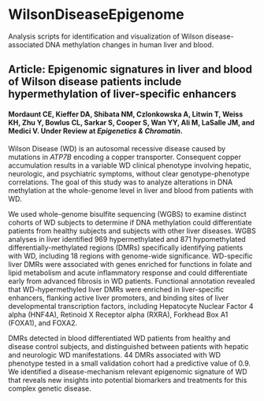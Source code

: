 # WilsonDiseaseEpigenome
Analysis scripts for identification and visualization of Wilson disease-associated DNA methylation changes in human liver and blood.

## Article: Epigenomic signatures in liver and blood of Wilson disease patients include hypermethylation of liver-specific enhancers
#### Mordaunt CE, Kieffer DA, Shibata NM, Czlonkowska A, Litwin T, Weiss KH, Zhu Y, Bowlus CL, Sarkar S, Cooper S, Wan YY, Ali M, LaSalle JM, and Medici V. Under Review at *Epigenetics & Chromatin*.

Wilson Disease (WD) is an autosomal recessive disease caused by mutations in *ATP7B* encoding a copper transporter. Consequent copper accumulation results in a variable WD clinical phenotype involving hepatic, neurologic, and psychiatric symptoms, without clear genotype-phenotype correlations. The goal of this study was to analyze alterations in DNA methylation at the whole-genome level in liver and blood from patients with WD. 

We used whole-genome bisulfite sequencing (WGBS) to examine distinct cohorts of WD subjects to determine if DNA methylation could differentiate patients from healthy subjects and subjects with other liver diseases. WGBS analyses in liver identified 969 hypermethylated and 871 hypomethylated differentially-methylated regions (DMRs) specifically identifying patients with WD, including 18 regions with genome-wide significance. WD-specific liver DMRs were associated with genes enriched for functions in folate and lipid metabolism and acute inflammatory response and could differentiate early from advanced fibrosis in WD patients. Functional annotation revealed that WD-hypermethyled liver DMRs were enriched in liver-specific enhancers, flanking active liver promoters, and binding sites of liver developmental transcription factors, including Hepatocyte Nuclear Factor 4 alpha (HNF4A), Retinoid X Receptor alpha (RXRA), Forkhead Box A1 (FOXA1), and FOXA2. 

DMRs detected in blood differentiated WD patients from healthy and disease control subjects, and distinguished between patients with hepatic and neurologic WD manifestations. 44 DMRs associated with WD phenotype tested in a small validation cohort had a predictive value of 0.9. We identified a disease-mechanism relevant epigenomic signature of WD that reveals new insights into potential biomarkers and treatments for this complex genetic disease.
